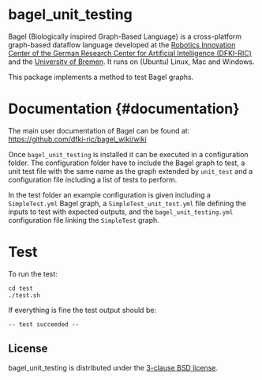 # bagel_unit_testing

Bagel (Biologically inspired Graph-Based Language) is a cross-platform
graph-based dataflow language developed at the
[Robotics Innovation Center of the German Research Center for Artificial Intelligence (DFKI-RIC)](http://robotik.dfki-bremen.de/en/startpage.html)
and the [University of Bremen](http://www.informatik.uni-bremen.de/robotik/index_en.php).
It runs on (Ubuntu) Linux, Mac and Windows.

This package implements a method to test Bagel graphs.

# Documentation {#documentation}

The main user documentation of Bagel can be found at:
https://github.com/dfki-ric/bagel_wiki/wiki

Once `bagel_unit_testing` is installed it can be executed in
a configuration folder. The configuration folder have to include
the Bagel graph to test, a unit test file with the same name as
the graph extended by `unit_test` and a configuration file including
a list of tests to perform.

In the test folder an example configuration is given including a
`SimpleTest.yml` Bagel graph, a `SimpleTest_unit_test.yml` file
defining the inputs to test with expected outputs, and the
`bagel_unit_testing.yml` configuration file linking the `SimpleTest`
graph.

# Test

To run the test:

    cd test
    ./test.sh

If everything is fine the test output should be:

    -- test succeeded --

## License

bagel_unit_testing is distributed under the
[3-clause BSD license](https://opensource.org/licenses/BSD-3-Clause).
